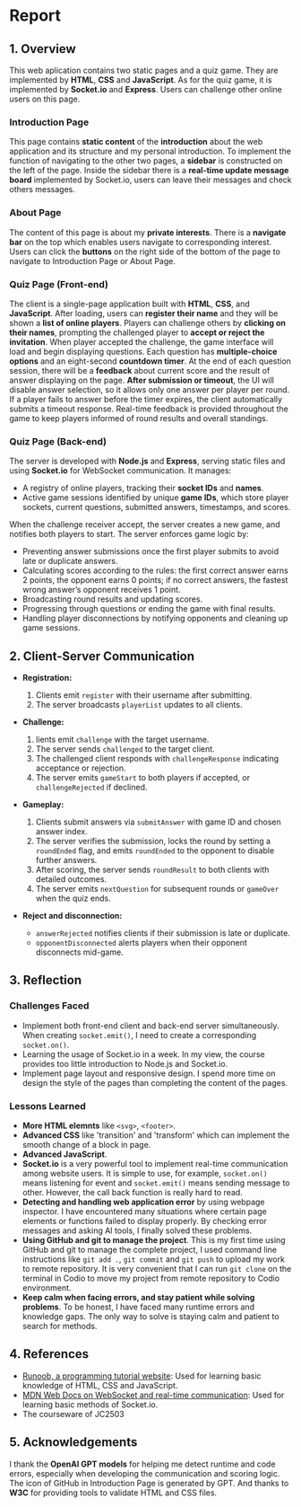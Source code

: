 # Report

## 1. Overview

This web aplication contains two static pages and a quiz game. They are implemented by **HTML**, **CSS** and **JavaScript**. 
As for the quiz game, it is implemented by **Socket.io** and **Express**. 
Users can challenge other online users on this page.

### Introduction Page

This page contains **static content** of the **introduction** about the web application and its structure and my personal introduction.
To implement the function of navigating to the other two pages, a **sidebar** is constructed on the left of the page.
Inside the sidebar there is a **real-time update message board** implemented by Socket.io, users can leave their messages and check others messages.

### About Page

The content of this page is about my **private interests**.
There is a **navigate bar** on the top which enables users navigate to corresponding interest.
Users can click the **buttons** on the right side of the bottom of the page to navigate to Introduction Page or About Page.


### Quiz Page (Front-end)

The client is a single-page application built with **HTML**, **CSS**, and **JavaScript**. 
After loading, users can **register their name** and they will be shown a **list of online players**. 
Players can challenge others by **clicking on their names**, prompting the challenged player to **accept or reject the invitation**. 
When player accepted the challenge, the game interface will load and begin displaying questions. 
Each question has **multiple-choice options** and an eight-second **countdown timer**. 
At the end of each question session, there will be a **feedback** about current score and the result of answer displaying on the page. 
**After submission or timeout**, the UI will disable answer selection, so it allows only one answer per player per round. 
If a player fails to answer before the timer expires, the client automatically submits a timeout response. 
Real-time feedback is provided throughout the game to keep players informed of round results and overall standings.

### Quiz Page (Back-end)

The server is developed with **Node.js** and **Express**, serving static files and using **Socket.io** for WebSocket communication. It manages:

- A registry of online players, tracking their **socket IDs** and **names**.
- Active game sessions identified by unique **game IDs**, which store player sockets, current questions, submitted answers, timestamps, and scores.

When the challenge receiver accept, the server creates a new game, and notifies both players to start. The server enforces game logic by:

- Preventing answer submissions once the first player submits to avoid late or duplicate answers.
- Calculating scores according to the rules: the first correct answer earns 2 points, the opponent earns 0 points; if no correct answers, the fastest wrong answer’s opponent receives 1 point.
- Broadcasting round results and updating scores.
- Progressing through questions or ending the game with final results.
- Handling player disconnections by notifying opponents and cleaning up game sessions.

## 2. Client-Server Communication

- **Registration:**
  1. Clients emit `register` with their username after submitting.
  2. The server broadcasts `playerList` updates to all clients.

- **Challenge:**
  1. lients emit `challenge` with the target username.
  2. The server sends `challenged` to the target client.
  3. The challenged client responds with `challengeResponse` indicating acceptance or rejection.
  4. The server emits `gameStart` to both players if accepted, or `challengeRejected` if declined.

- **Gameplay:**
  1. Clients submit answers via `submitAnswer` with game ID and chosen answer index.
  2. The server verifies the submission, locks the round by setting a `roundEnded` flag, and emits `roundEnded` to the opponent to disable further answers.
  3. After scoring, the server sends `roundResult` to both clients with detailed outcomes.
  4. The server emits `nextQuestion` for subsequent rounds or `gameOver` when the quiz ends.

- **Reject and disconnection:**
  - `answerRejected` notifies clients if their submission is late or duplicate.
  - `opponentDisconnected` alerts players when their opponent disconnects mid-game.

## 3. Reflection

### Challenges Faced

- Implement both front-end client and back-end server simultaneously. When creating `socket.emit()`, I need to create a corresponding `socket.on()`.
- Learning the usage of Socket.io in a week. In my view, the course provides too little introduction to Node.js and Socket.io.
- Implement page layout and responsive design. I spend more time on design the style of the pages than completing the content of the pages.

### Lessons Learned

- **More HTML elemnts** like `<svg>`, `<footer>`.
- **Advanced CSS** like 'transition' and 'transform' which can implement the smooth change of a block in page.
- **Advanced JavaScript**.
- **Socket.io** is a very powerful tool to implement real-time communication among website users. It is simple to use, for example, `socket.on()` means listening for event and `socket.emit()` means sending message to other. However, the call back function is really hard to read.
- **Detecting and handling web application error** by using webpage inspector. I have encountered many situations where certain page elements or functions failed to display properly. By checking error messages and asking AI tools, I finally solved these problems.
- **Using GitHub and git to manage the project**. This is my first time using GitHub and git to manage the complete project, I used command line instructions like `git add .`, `git commit` and `git push` to upload my work to remote repository. It is very convenient that I can run `git clone` on the terminal in Codio to move my project from remote repository to Codio environment.
- **Keep calm when facing errors, and stay patient while solving problems**. To be honest, I have faced many runtime errors and knowledge gaps. The only way to solve is staying calm and patient to search for methods.

## 4. References

- [Runoob, a programming tutorial website](www.runoob.com): Used for learning basic knowledge of HTML, CSS and JavaScript.
- [MDN Web Docs on WebSocket and real-time communication](https://developer.mozilla.org/en-US/docs/Web/API/WebSockets_API): Used for learning basic methods of Socket.io.
- The courseware of JC2503

## 5. Acknowledgements

I thank the **OpenAI GPT models** for helping me detect runtime and code errors, especially when developing the communication and scoring logic. The icon of GitHub in Introduction Page is generated by GPT. And thanks to **W3C** for providing tools to validate HTML and CSS files. 